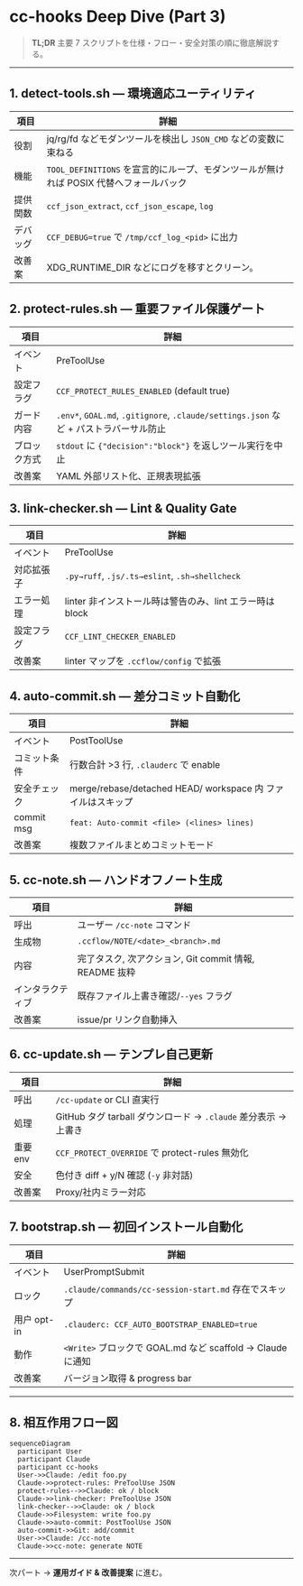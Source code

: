# cc-hooks Deep Dive (Part 3)
> **TL;DR** 主要 7 スクリプトを仕様・フロー・安全対策の順に徹底解説する。

---

## 1. detect-tools.sh — 環境適応ユーティリティ
| 項目 | 詳細 |
| --- | --- |
| 役割 | jq/rg/fd などモダンツールを検出し `JSON_CMD` などの変数に束ねる |
| 機能 | `TOOL_DEFINITIONS` を宣言的にループ、モダンツールが無ければ POSIX 代替へフォールバック |
| 提供関数 | `ccf_json_extract`, `ccf_json_escape`, `log` |
| デバッグ | `CCF_DEBUG=true` で `/tmp/ccf_log_<pid>` に出力 |
| 改善案 | XDG_RUNTIME_DIR などにログを移すとクリーン。

## 2. protect-rules.sh — 重要ファイル保護ゲート
| 項目 | 詳細 |
| --- | --- |
| イベント | PreToolUse |
| 設定フラグ | `CCF_PROTECT_RULES_ENABLED` (default true) |
| ガード内容 | `.env*`, `GOAL.md`, `.gitignore`, `.claude/settings.json` など + パストラバーサル防止 |
| ブロック方式 | `stdout` に `{"decision":"block"}` を返しツール実行を中止 |
| 改善案 | YAML 外部リスト化、正規表現拡張

## 3. link-checker.sh — Lint & Quality Gate
| 項目 | 詳細 |
| --- | --- |
| イベント | PreToolUse |
| 対応拡張子 | `.py→ruff`, `.js/.ts→eslint`, `.sh→shellcheck` |
| エラー処理 | linter 非インストール時は警告のみ、lint エラー時は block |
| 設定フラグ | `CCF_LINT_CHECKER_ENABLED` |
| 改善案 | linter マップを `.ccflow/config` で拡張

## 4. auto-commit.sh — 差分コミット自動化
| 項目 | 詳細 |
| --- | --- |
| イベント | PostToolUse |
| コミット条件 | 行数合計 >3 行, `.clauderc` で enable |
| 安全チェック | merge/rebase/detached HEAD/ workspace 内 ファイルはスキップ |
| commit msg | `feat: Auto-commit <file> (<lines> lines)` |
| 改善案 | 複数ファイルまとめコミットモード

## 5. cc-note.sh — ハンドオフノート生成
| 項目 | 詳細 |
| --- | --- |
| 呼出 | ユーザー `/cc-note` コマンド |
| 生成物 | `.ccflow/NOTE/<date>_<branch>.md` |
| 内容 | 完了タスク, 次アクション, Git commit 情報, README 抜粋 |
| インタラクティブ | 既存ファイル上書き確認/`--yes` フラグ |
| 改善案 | issue/pr リンク自動挿入

## 6. cc-update.sh — テンプレ自己更新
| 項目 | 詳細 |
| --- | --- |
| 呼出 | `/cc-update` or CLI 直実行 |
| 処理 | GitHub タグ tarball ダウンロード → `.claude` 差分表示 → 上書き |
| 重要 env | `CCF_PROTECT_OVERRIDE` で protect-rules 無効化 |
| 安全 | 色付き diff + y/N 確認 (`-y` 非対話) |
| 改善案 | Proxy/社内ミラー対応

## 7. bootstrap.sh — 初回インストール自動化
| 項目 | 詳細 |
| --- | --- |
| イベント | UserPromptSubmit |
| ロック | `.claude/commands/cc-session-start.md` 存在でスキップ |
| 用户 opt-in | `.clauderc: CCF_AUTO_BOOTSTRAP_ENABLED=true` |
| 動作 | `<Write>` ブロックで GOAL.md など scaffold → Claude に通知 |
| 改善案 | バージョン取得 & progress bar

---

## 8. 相互作用フロー図
```mermaid
sequenceDiagram
  participant User
  participant Claude
  participant cc-hooks
  User->>Claude: /edit foo.py
  Claude->>protect-rules: PreToolUse JSON
  protect-rules-->>Claude: ok / block
  Claude->>link-checker: PreToolUse JSON
  link-checker-->>Claude: ok / block
  Claude->>Filesystem: write foo.py
  Claude->>auto-commit: PostToolUse JSON
  auto-commit->>Git: add/commit
  User->>Claude: /cc-note
  Claude->>cc-note: generate NOTE
```

---
次パート → **運用ガイド & 改善提案** に進む。
